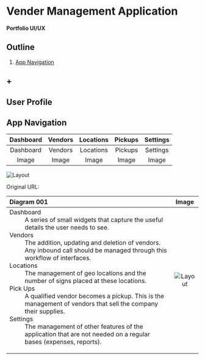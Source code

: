 # Vender Management Application
**Portfolio UI/UX**  

## Outline
1. [App Navigation](#app-navigation)
## +

## User Profile

## App Navigation
| Dashboard     | Vendors     | Locations     |  Pickups     |  Settings     |
| :----------:  | :----------:| :----------:  | :----------:  | :----------:  |  
| Dashboard     | Vendors     | Locations     |  Pickups     |  Settings     |
| Image   | Image   | Image   | Image   | Image   |

![Layout](raw.github.com/elwoodberry/ux/master/portfolio/vendor-management/_img/01__app-nav__state-01__mngmnt-app.png)


Original URL:


| Diagram 001        | Image           |
| :------------- |:-------------:|
| <dl><dt>Dashboard</dt><dd>A series of small widgets that capture the useful details the user needs to see.</dd><dt>Vendors</dt><dd>The addition, updating and deletion of vendors. Any inbound call should be managed through this workflow of interfaces.</dd><dt>Locations</dt><dd>The management of geo locations and the number of signs placed at these locations.</dd><dt>Pick Ups</dt><dd>A qualified vendor becomes a pickup. This is the management of vendors that sell the company their supplies.</dd><dt>Settings</dt><dd>The management of other features of the application that are not needed on a regular bases (expenses, reports).</dd></dl>      | ![Layout](https://goo.gl/xgQDi4)
